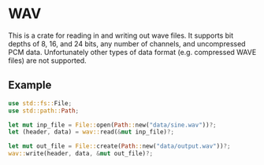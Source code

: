 # WAV

This is a crate for reading in and writing out wave files. It supports bit depths of 8, 16, and 24 bits, any number of channels, and uncompressed PCM data. Unfortunately other types of data format (e.g. compressed WAVE files) are not supported.

## Example

```rust
use std::fs::File;
use std::path::Path;

let mut inp_file = File::open(Path::new("data/sine.wav"))?;
let (header, data) = wav::read(&mut inp_file)?;

let mut out_file = File::create(Path::new("data/output.wav"))?;
wav::write(header, data, &mut out_file)?;
```
